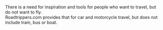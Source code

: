 There is a need for inspiration and tools for people who want to travel, but do not want to fly.  
Roadtrippers.com provides that for car and motorcycle travel, but does not include train, bus
or boat.